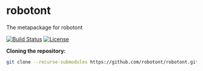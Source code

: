 # robotont
The metapackage for robotont

[![Build Status](https://travis-ci.org/robotont/robotont.svg?branch=master)](https://travis-ci.org/robotont/robotont)
[![License](https://img.shields.io/badge/License-Apache%202.0-blue.svg)](https://opensource.org/licenses/Apache-2.0)

**Cloning the repository:**

```bash
git clone --recurse-submodules https://github.com/robotont/robotont.git
```
